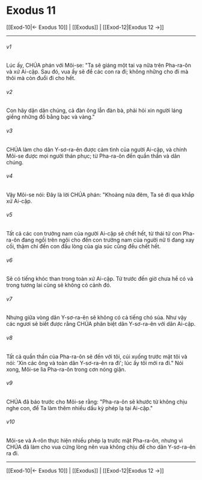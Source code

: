 # Exodus 11

[[Exod-10|← Exodus 10]] | [[Exodus]] | [[Exod-12|Exodus 12 →]]
***



###### v1 
Lúc ấy, CHÚA phán với Môi-se: "Ta sẽ giáng một tai vạ nữa trên Pha-ra-ôn và xứ Ai-cập. Sau đó, vua ấy sẽ để các con ra đi; không những cho đi mà thôi mà còn đuổi đi cho hết. 

###### v2 
Con hãy dặn dân chúng, cả đàn ông lẫn đàn bà, phải hỏi xin người láng giềng những đồ bằng bạc và vàng." 

###### v3 
CHÚA làm cho dân Y-sơ-ra-ên được cảm tình của người Ai-cập, và chính Môi-se được mọi người thán phục; từ Pha-ra-ôn đến quần thần và dân chúng. 

###### v4 
Vậy Môi-se nói: Đây là lời CHÚA phán: "Khoảng nửa đêm, Ta sẽ đi qua khắp xứ Ai-cập. 

###### v5 
Tất cả các con trưởng nam của người Ai-cập sẽ chết hết, từ thái tử con Pha-ra-ôn đang ngồi trên ngôi cho đến con trưởng nam của người nữ tì đang xay cối, thậm chí đến con đầu lòng của gia súc cũng đều chết hết. 

###### v6 
Sẽ có tiếng khóc than trong toàn xứ Ai-cập. Từ trước đến giờ chưa hề có và trong tương lai cũng sẽ không có cảnh đó. 

###### v7 
Nhưng giữa vòng dân Y-sơ-ra-ên sẽ không có cả tiếng chó sủa. Như vậy các ngươi sẽ biết được rằng CHÚA phân biệt dân Y-sơ-ra-ên với dân Ai-cập. 

###### v8 
Tất cả quần thần của Pha-ra-ôn sẽ đến với tôi, cúi xuống trước mặt tôi và nói: 'Xin các ông và toàn dân Y-sơ-ra-ên ra đi'; lúc ấy tôi mới ra đi." Nói xong, Môi-se lìa Pha-ra-ôn trong cơn nóng giận. 

###### v9 
CHÚA đã báo trước cho Môi-se rằng: "Pha-ra-ôn sẽ khước từ không chịu nghe con, để Ta làm thêm nhiều dấu kỳ phép lạ tại Ai-cập." 

###### v10 
Môi-se và A-rôn thực hiện nhiều phép lạ trước mặt Pha-ra-ôn, nhưng vì CHÚA đã làm cho vua cứng lòng nên vua không chịu để cho dân Y-sơ-ra-ên ra đi.

***
[[Exod-10|← Exodus 10]] | [[Exodus]] | [[Exod-12|Exodus 12 →]]
